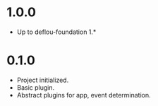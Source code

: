 # 1.0.0

- Up to deflou-foundation 1.*

# 0.1.0

- Project initialized.
- Basic plugin.
- Abstract plugins for app, event determination.